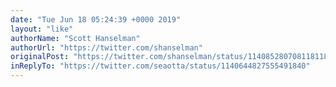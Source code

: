 ```yaml
---
date: "Tue Jun 18 05:24:39 +0000 2019"
layout: "like"
authorName: "Scott Hanselman"
authorUrl: "https://twitter.com/shanselman"
originalPost: "https://twitter.com/shanselman/status/1140852807081181189"
inReplyTo: "https://twitter.com/seaotta/status/1140644827555491840"
---
```

